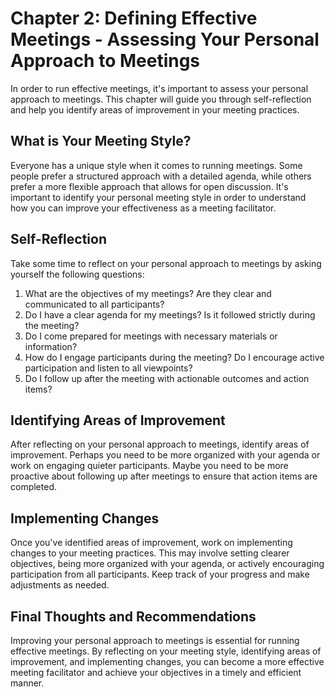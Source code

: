 Chapter 2: Defining Effective Meetings - Assessing Your Personal Approach to Meetings
=====================================================================================

In order to run effective meetings, it's important to assess your personal approach to meetings. This chapter will guide you through self-reflection and help you identify areas of improvement in your meeting practices.

What is Your Meeting Style?
---------------------------

Everyone has a unique style when it comes to running meetings. Some people prefer a structured approach with a detailed agenda, while others prefer a more flexible approach that allows for open discussion. It's important to identify your personal meeting style in order to understand how you can improve your effectiveness as a meeting facilitator.

Self-Reflection
---------------

Take some time to reflect on your personal approach to meetings by asking yourself the following questions:

1. What are the objectives of my meetings? Are they clear and communicated to all participants?
2. Do I have a clear agenda for my meetings? Is it followed strictly during the meeting?
3. Do I come prepared for meetings with necessary materials or information?
4. How do I engage participants during the meeting? Do I encourage active participation and listen to all viewpoints?
5. Do I follow up after the meeting with actionable outcomes and action items?

Identifying Areas of Improvement
--------------------------------

After reflecting on your personal approach to meetings, identify areas of improvement. Perhaps you need to be more organized with your agenda or work on engaging quieter participants. Maybe you need to be more proactive about following up after meetings to ensure that action items are completed.

Implementing Changes
--------------------

Once you've identified areas of improvement, work on implementing changes to your meeting practices. This may involve setting clearer objectives, being more organized with your agenda, or actively encouraging participation from all participants. Keep track of your progress and make adjustments as needed.

Final Thoughts and Recommendations
----------------------------------

Improving your personal approach to meetings is essential for running effective meetings. By reflecting on your meeting style, identifying areas of improvement, and implementing changes, you can become a more effective meeting facilitator and achieve your objectives in a timely and efficient manner.
